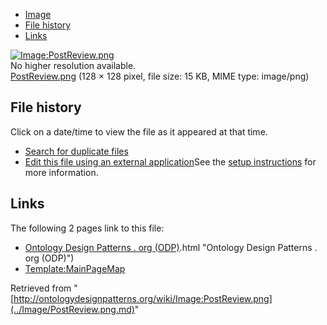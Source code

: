 * [Image](../Image/PostReview.png.md#file)
* [File history](../Image/PostReview.png.md#filehistory)
* [Links](../Image/PostReview.png.md#filelinks)

[![Image:PostReview.png](../../../images/7/73/PostReview.png)](../../../images/7/73/PostReview.png)  
No higher resolution available.  
[PostReview.png](../../../images/7/73/PostReview.png)‎ (128 × 128 pixel, file size: 15 KB, MIME type: image/png)

## File history

Click on a date/time to view the file as it appeared at that time.



  
* [Search for duplicate files](http://ontologydesignpatterns.org/wiki/Special:FileDuplicateSearch/PostReview.png "Special:FileDuplicateSearch/PostReview.png")
* [Edit this file using an external application](http://ontologydesignpatterns.org/wiki/index.php?title=Image:PostReview.png&action=edit&externaledit=true&mode=file "Image:PostReview.png")See the [setup instructions](http://www.mediawiki.org/wiki/Manual:External_editors "http://www.mediawiki.org/wiki/Manual:External_editors") for more information.

## Links



The following 2 pages link to this file:


* [Ontology Design Patterns . org (ODP)](../Ontology_Design_Patterns_._org_(ODP).md).html "Ontology Design Patterns . org (ODP)")
* [Template:MainPageMap](../Template/MainPageMap.md "Template:MainPageMap")


Retrieved from "[http://ontologydesignpatterns.org/wiki/Image:PostReview.png](../Image/PostReview.png.md)"
